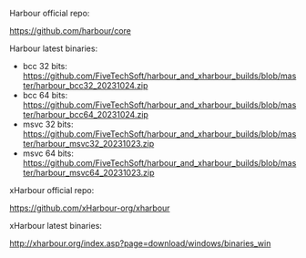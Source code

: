 Harbour official repo:

https://github.com/harbour/core

Harbour latest binaries:
  * bcc 32 bits: https://github.com/FiveTechSoft/harbour_and_xharbour_builds/blob/master/harbour_bcc32_20231024.zip
  * bcc 64 bits: https://github.com/FiveTechSoft/harbour_and_xharbour_builds/blob/master/harbour_bcc64_20231024.zip
  * msvc 32 bits: https://github.com/FiveTechSoft/harbour_and_xharbour_builds/blob/master/harbour_msvc32_20231023.zip
  * msvc 64 bits: https://github.com/FiveTechSoft/harbour_and_xharbour_builds/blob/master/harbour_msvc64_20231023.zip

xHarbour official repo:

https://github.com/xHarbour-org/xharbour

xHarbour latest binaries:

http://xharbour.org/index.asp?page=download/windows/binaries_win
